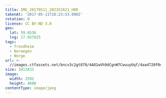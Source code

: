 ```yaml
---
title: IMG_20170511_202352621_HDR
takenAt: '2017-05-11T18:23:53.000Z'
rotation: 0
license: CC BY-ND 3.0
geo:
  lat: 59.6536
  lng: 17.937825
tags:
  - Trondheim
  - Norwegen
  - Norge
url: >-
  //images.ctfassets.net/bncv3c2gt878/4AO1wVh9dCgnW7CwuuyUqf/4aad720f0c4c6f1e23a771ed05c252a5/img_20170511_202352621_hdr_34609732986_o
size: 3413431
image:
  width: 2592
  height: 4608
contentType: image/jpeg
---
```


